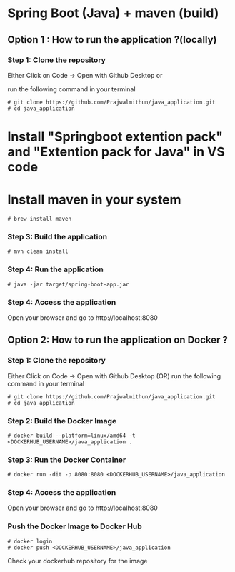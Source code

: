 # Spring Boot (Java) + maven (build) 

## Option 1 : How to run the application ?(locally)

### Step 1: Clone the repository

Either Click on Code -> Open with Github Desktop or 

run the following command in your terminal

```
# git clone https://github.com/Prajwalmithun/java_application.git
# cd java_application
```

# Install "Springboot extention pack" and "Extention pack for Java" in VS code

# Install maven in your system
```
# brew install maven
```

### Step 3: Build the application

```
# mvn clean install
```

### Step 4: Run the application

```
# java -jar target/spring-boot-app.jar
```

### Step 4: Access the application

Open your browser and go to http://localhost:8080


## Option 2: How to run the application on Docker ?

### Step 1: Clone the repository

Either Click on Code -> Open with Github Desktop (OR) run the following command in your terminal

```
# git clone https://github.com/Prajwalmithun/java_application.git
# cd java_application
```

### Step 2: Build the Docker Image

```
# docker build --platform=linux/amd64 -t <DOCKERHUB_USERNAME>/java_application .
```

### Step 3: Run the Docker Container

```
# docker run -dit -p 8080:8080 <DOCKERHUB_USERNAME>/java_application
```

### Step 4: Access the application

Open your browser and go to http://localhost:8080


### Push the Docker Image to Docker Hub

```
# docker login
# docker push <DOCKERHUB_USERNAME>/java_application
```
Check your dockerhub repository for the image


